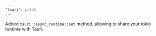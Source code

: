 ```yaml
---
"tauri": patch
---
```


Added `tauri::async_runtime::set` method, allowing to share your tokio runtime with Tauri.
